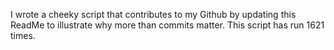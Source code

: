 I wrote a cheeky script that contributes to my Github by updating this ReadMe to illustrate why more than commits matter. This script has run 1621 times.